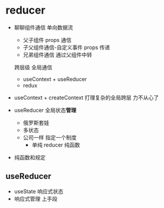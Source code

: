 # reducer

- 聊聊组件通信
  单向数据流

  - 父子组件 props 通信
  - 子父组件通信-自定义事件 props 传递
  - 兄弟组件通信 通过父组件中转

  跨层级 全局通信

  - useContext + useReducer
  - redux

- useContext + createContext 打理复杂的全局跨层
  力不从心了
- useReducer 全局状态**管理**
  - 俄罗斯套娃
  - 多状态
  - 公司一样 指定一个制度
    - 单纯 reducer 纯函数
- 纯函数和规定

## useReducer

- useState 响应式状态
- 响应式管理
  上手段
